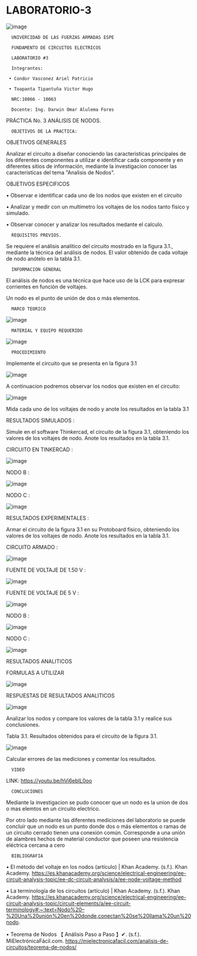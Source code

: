 # LABORATORIO-3
![image](https://user-images.githubusercontent.com/117923992/206213523-4df03364-5409-43bb-8542-1d358bbb938e.png)

      UNIVERCIDAD DE LAS FUERZAS ARMADAS ESPE

      FUNDAMENTO DE CIRCUITOS ELECTRICOS

      LABORATORIO #3
 
      Integrantes:
 
     • Condor Vasconez Ariel Patricio

     • Toapanta Tipantuña Victor Hugo 

      NRC:10066 - 10063

      Docente: Ing. Darwin Omar Alulema Fores
 
 PRÁCTICA No. 3 ANÁLISIS DE NODOS.
 
      OBJETIVOS DE LA PRACTICA:
 
 OBJETIVOS GENERALES 
 
 Analizar el circuito a diseñar conociendo las caracteristicas principales de los diferentes componentes a utilizar e identificar cada componente y en diferentes sitios de información, mediante la investigacion conocer las caracteristicas del tema "Analisis de Nodos".
 
 OBJETIVOS ESPECIFICOS
 
 • Observar e identificar cada uno de los nodos que existen en el circuito
 
 • Analizar y medir con un multimetro los voltajes de los nodos tanto fisico y simulado.
 
 • Observar conocer y analizar los resultados medante el calculo.
 
      REQUISITOS PREVIOS.

Se requiere el análisis analítico del circuito mostrado en la figura 3.1., mediante la
técnica del análisis de nodos. El valor obtenido de cada voltaje de nodo anótelo en la
tabla 3.1.

      INFORMACIÓN GENERAL

El análisis de nodos es una técnica que hace uso de la LCK para expresar corrientes en
función de voltajes.

Un nodo es el punto de unión de dos o más elementos.

      MARCO TEORICO

![image](https://user-images.githubusercontent.com/117923992/206458775-bbd2e476-0f09-411b-a972-17fde3c80679.png)

      MATERIAL Y EQUIPO REQUERIDO

![image](https://user-images.githubusercontent.com/117923992/206218439-75c4c66d-53ef-4157-9f90-a51e2bf1b930.png)

      PROCEDIMIENTO

Implemente el circuito que se presenta en la figura 3.1

![image](https://user-images.githubusercontent.com/117923992/206219378-736f463a-9b2e-4d78-8cce-bf7d54adf6cf.png)

A continuacion podremos observar los nodos que existen en el circuito:

![image](https://user-images.githubusercontent.com/117923992/206462669-d43b2d90-740b-4746-a86d-1a03e88d6cf9.png)

Mida cada uno de los voltajes de nodo y anote los resultados en la tabla 3.1

RESULTADOS SIMULADOS :

Simule en el software Thinkercad, el circuito de la figura 3.1, obteniendo los valores de los voltajes de nodo. Anote los resultados en la tabla 3.1.

CIRCUITO EN TINKERCAD :

![image](https://user-images.githubusercontent.com/117923992/206225256-a432fcf8-7b94-482a-b3bb-5f917dada56d.png)

NODO B :

![image](https://user-images.githubusercontent.com/117923992/206224196-6565e4d4-8931-4924-8ed5-f75d5d681c99.png)

NODO C :

![image](https://user-images.githubusercontent.com/117923992/206224570-e8c8e401-fcc9-48bc-a129-706c61082ee9.png)

RESULTADOS EXPERIMENTALES :

Armar el circuito de la figura 3.1 en su Protoboard fisico, obteniendo los valores de los voltajes de nodo. Anote los resultados en la tabla 3.1.

CIRCUITO ARMADO :

![image](https://user-images.githubusercontent.com/117923992/206234368-90dbf268-b8e0-42f3-b324-7330c778750a.png)

 FUENTE DE VOLTAJE DE 1.50 V :
 
![image](https://user-images.githubusercontent.com/117923992/206234745-fab4b2a1-ced0-4a7d-82bf-f191e78d3f3e.png)

FUENTE DE VOLTAJE DE 5 V :

![image](https://user-images.githubusercontent.com/117923992/206234801-9cb35d33-9ac3-4061-8ddc-de08666000e5.png)
 
NODO B :

![image](https://user-images.githubusercontent.com/117923992/206234855-c7b43a7a-79d8-4ff6-81ef-4f0446930d8d.png)

NODO C :

![image](https://user-images.githubusercontent.com/117923992/206234896-fe4f5104-c7c3-4bf2-b400-9a5f6f2d3194.png)

RESULTADOS ANALITICOS

FORMULAS A UTILIZAR

![image](https://user-images.githubusercontent.com/117923992/206242663-3b0a69b5-a6de-40b3-9adf-3af3f952f3de.png)

RESPUESTAS DE RESULTADOS ANALITICOS

![image](https://user-images.githubusercontent.com/117923992/206244703-44951954-9d0a-4029-ab70-edf01b17ef2e.png)

Analizar los nodos y compare los valores de la tabla 3.1 y realice sus conclusiones.

Tabla 3.1. Resultados obtenidos para el circuito de la figura 3.1.

![image](https://user-images.githubusercontent.com/117923992/206233584-202c521a-1cc3-432d-9612-b769190cc555.png)

Calcular errores de las mediciones y comentar los resultados.

      VIDEO 

LINK: https://youtu.be/hVi6ebIL0oo

      CONCLUCIONES

Mediante la investigacion se pudo conocer que un nodo es la union de dos o mas elemtos en un circuito electrico.

Por otro lado mediante las diferentes mediciones del laboratorio se puede concluir que  un nodo es un punto donde dos o más elementos o ramas de un circuito cerrado tienen una conexión común.
Corresponde a una unión de alambres hechos de material conductor que poseen una resistencia eléctrica cercana a cero

      BIBLIOGRAFIA

• El método del voltaje en los nodos (artículo) | Khan Academy. (s.f.). Khan Academy. https://es.khanacademy.org/science/electrical-engineering/ee-circuit-analysis-topic/ee-dc-circuit-analysis/a/ee-node-voltage-method

• La terminología de los circuitos (artículo) | Khan Academy. (s.f.). Khan Academy. https://es.khanacademy.org/science/electrical-engineering/ee-circuit-analysis-topic/circuit-elements/a/ee-circuit-terminology#:~:text=Nodo%20–%20Una%20unión%20en%20donde,conectan%20se%20llama%20un%20nodo.

• Teorema de Nodos 【 Análisis Paso a Paso 】✔. (s.f.). MiElectrónicaFácil.com. https://mielectronicafacil.com/analisis-de-circuitos/teorema-de-nodos/
